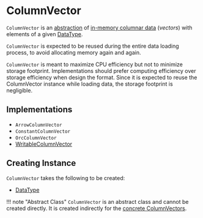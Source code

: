 # ColumnVector

`ColumnVector` is an [abstraction](#contract) of [in-memory columnar data](#implementations) (_vectors_) with elements of a given [DataType](#type).

`ColumnVector` is expected to be reused during the entire data loading process, to avoid allocating memory again and again.

`ColumnVector` is meant to maximize CPU efficiency but not to minimize storage footprint. Implementations should prefer computing efficiency over storage efficiency when design the format. Since it is expected to reuse the ColumnVector instance while loading data, the storage footprint is negligible.

## Implementations

* `ArrowColumnVector`
* `ConstantColumnVector`
* `OrcColumnVector`
* [WritableColumnVector](WritableColumnVector.md)

## Creating Instance

`ColumnVector` takes the following to be created:

* <span id="type"> [DataType](types/DataType.md)

!!! note "Abstract Class"
    `ColumnVector` is an abstract class and cannot be created directly. It is created indirectly for the [concrete ColumnVectors](#implementations).
